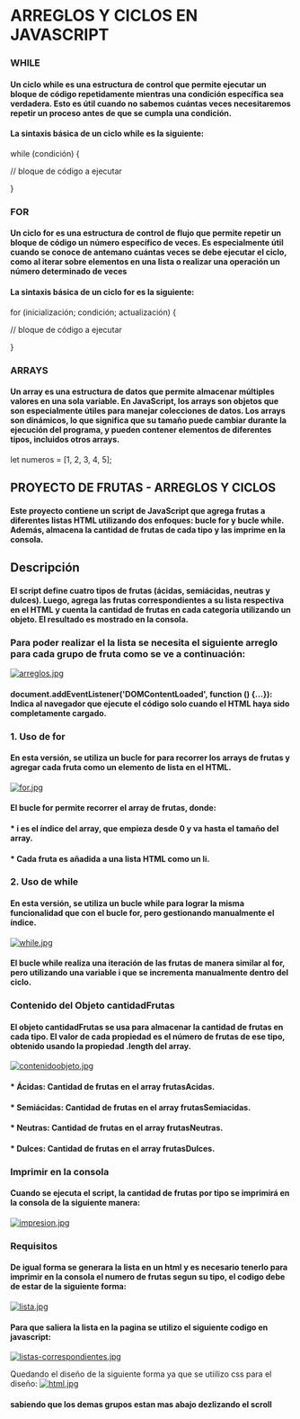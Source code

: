 # ARREGLOS Y CICLOS EN JAVASCRIPT
### WHILE
#### Un ciclo while es una estructura de control que permite ejecutar un bloque de código repetidamente mientras una condición específica sea verdadera. Esto es útil cuando no sabemos cuántas veces necesitaremos repetir un proceso antes de que se cumpla una condición.

#### La sintaxis básica de un ciclo while es la siguiente:
while (condición) {

// bloque de código a ejecutar

}

### FOR
#### Un ciclo for es una estructura de control de flujo que permite repetir un bloque de código un número específico de veces. Es especialmente útil cuando se conoce de antemano cuántas veces se debe ejecutar el ciclo, como al iterar sobre elementos en una lista o realizar una operación un número determinado de veces

#### La sintaxis básica de un ciclo for es la siguiente:
for (inicialización; condición; actualización) {

// bloque de código a ejecutar

}

### ARRAYS
#### Un array es una estructura de datos que permite almacenar múltiples valores en una sola variable. En JavaScript, los arrays son objetos que son especialmente útiles para manejar colecciones de datos. Los arrays son dinámicos, lo que significa que su tamaño puede cambiar durante la ejecución del programa, y pueden contener elementos de diferentes tipos, incluidos otros arrays.

let numeros = [1, 2, 3, 4, 5]; 

## PROYECTO DE FRUTAS - ARREGLOS Y CICLOS 
#### Este proyecto contiene un script de JavaScript que agrega frutas a diferentes listas HTML utilizando dos enfoques: bucle for y bucle while. Además, almacena la cantidad de frutas de cada tipo y las imprime en la consola.

## Descripción
#### El script define cuatro tipos de frutas (ácidas, semiácidas, neutras y dulces). Luego, agrega las frutas correspondientes a su lista respectiva en el HTML y cuenta la cantidad de frutas en cada categoría utilizando un objeto. El resultado es mostrado en la consola.

### Para poder realizar el la lista se necesita el siguiente arreglo para cada grupo de fruta como se ve a continuación:
[![arreglos.jpg](https://i.postimg.cc/tTXhCqrm/arreglos.jpg)](https://postimg.cc/3ycytTQg)

#### document.addEventListener('DOMContentLoaded', function () {...}): Indica al navegador que ejecute el código solo cuando el HTML haya sido completamente cargado.

### 1. Uso de for
#### En esta versión, se utiliza un bucle for para recorrer los arrays de frutas y agregar cada fruta como un elemento de lista en el HTML.

[![for.jpg](https://i.postimg.cc/SKnp8gFq/for.jpg)](https://postimg.cc/McJ4Jbpr)

#### El bucle for permite recorrer el array de frutas, donde:
#### * i es el índice del array, que empieza desde 0 y va hasta el tamaño del array.
#### * Cada fruta es añadida a una lista HTML como un li.

### 2. Uso de while
#### En esta versión, se utiliza un bucle while para lograr la misma funcionalidad que con el bucle for, pero gestionando manualmente el índice.

[![while.jpg](https://i.postimg.cc/J7cSsfDZ/while.jpg)](https://postimg.cc/SjRg5tGx)

#### El bucle while realiza una iteración de las frutas de manera similar al for, pero utilizando una variable i que se incrementa manualmente dentro del ciclo.

### Contenido del Objeto cantidadFrutas
#### El objeto cantidadFrutas se usa para almacenar la cantidad de frutas en cada tipo. El valor de cada propiedad es el número de frutas de ese tipo, obtenido usando la propiedad .length del array.

[![contenidoobjeto.jpg](https://i.postimg.cc/Zq6Wk8j8/contenidoobjeto.jpg)](https://postimg.cc/GBhLGsWt)

#### * Ácidas: Cantidad de frutas en el array frutasAcidas.
#### * Semiácidas: Cantidad de frutas en el array frutasSemiacidas.
#### * Neutras: Cantidad de frutas en el array frutasNeutras.
#### * Dulces: Cantidad de frutas en el array frutasDulces.

### Imprimir en la consola
#### Cuando se ejecuta el script, la cantidad de frutas por tipo se imprimirá en la consola de la siguiente manera:

[![impresion.jpg](https://i.postimg.cc/9XP81shb/impresion.jpg)](https://postimg.cc/5j0S27jQ)

### Requisitos

#### De igual forma se generara la lista en un html y es necesario tenerlo para imprimir en la consola el numero de frutas segun su tipo, el codigo debe de estar de la siguiente forma:

[![lista.jpg](https://i.postimg.cc/rw9gN42p/lista.jpg)](https://postimg.cc/yDkFVkdq)

#### Para que saliera la lista en la pagina se utilizo el siguiente codigo en javascript:

[![listas-correspondientes.jpg](https://i.postimg.cc/RZMw4VN6/listas-correspondientes.jpg)](https://postimg.cc/PPRCMHbT)

Quedando el diseño de la siguiente forma ya que se utiilizo css para el diseño:
[![html.jpg](https://i.postimg.cc/Sszm9kYm/html.jpg)](https://postimg.cc/ZB4ktkLQ)

#### sabiendo que los demas grupos estan mas abajo dezlizando el scroll


